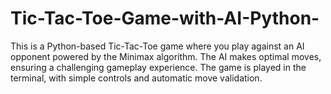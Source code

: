 # Tic-Tac-Toe-Game-with-AI-Python-
This is a Python-based Tic-Tac-Toe game where you play against an AI opponent powered by the Minimax algorithm. The AI makes optimal moves, ensuring a challenging gameplay experience. The game is played in the terminal, with simple controls and automatic move validation.
